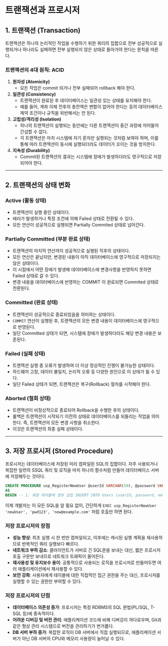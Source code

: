 # 트랜잭션과 프로시저

## 1. 트랜잭션 (Transaction)

트랜잭션은 하나의 논리적인 작업을 수행하기 위한 쿼리의 집합으로 전부 성공적으로 실행되거나 하나라도 실패하면 전부 실행되지 않은 상태로 돌아가야 한다는 원칙을 따른다.

### 트랜잭션의 4대 원칙: ACID

1. **원자성 (Atomicity)**
   - 모든 작업은 commit 되거나 전부 실패되어 rollback 해야 한다.
2. **일관성 (Consistency)**
   - 트랜잭션이 완료된 후 데이터베이스는 일관성 있는 상태를 유지해야 한다.
   - 예를 들어, 계좌 이체 전후의 총잔액은 변함이 없어야 한다는 등의 데이터베이스 제약 조건이나 규칙을 위반해서는 안 된다.
3. **고립성/격리성 (Isolation)**
   - 하나의 트랜잭션이 실행되는 동안에는 다른 트랜잭션이 중간 과정에 끼어들어 간섭할 수 없다.
   - 각 트랜잭션은 마치 시스템에 자기 혼자만 실행되는 것처럼 보여야 하며, 이를 통해 여러 트랜잭션이 동시에 실행되더라도 데이터가 꼬이는 것을 방지한다.
4. **지속성 (Durability)**
   - Commit된 트랜잭션의 결과는 시스템에 장애가 발생하더라도 영구적으로 저장되어야 한다.

---

## 2. 트랜잭션의 상태 변화

### **Active (활동 상태)**

- 트랜잭션이 실행 중인 상태이다.
- 에러가 발생하거나 특정 조건에 의해 Failed 상태로 전환될 수 있다.
- 모든 연산이 성공적으로 실행되면 Partially Commited 상태로 넘어간다.

### **Partially Committed (부분 완료 상태)**

- 트랜잭션의 마지막 연산까지 성공적으로 실행된 직후의 상태이다.
- 모든 연산은 끝났지만, 변경된 내용이 아직 데이터베이스에 영구적으로 저장되지는 않은 상태이다.
- 이 시점에서 어떤 장애가 발생해 데이터베이스에 변경사항을 반영하지 못하면 Failed 상태로 갈 수 있다.
- 변경 내용을 데이터베이스에 반영하는 COMMIT 이 완료되면 Commited 상태로 전환된다.

### **Committed (완료 상태)**

- 트랜잭션이 성공적으로 종료되었음을 의미하는 상태이다.
- `COMMIT` 연산이 실행된 후, 트랜잭션의 모든 변경 내용이 데이터베이스에 영구적으로 반영된다.
- 일단 Committed 상태가 되면, 시스템에 장애가 발생하더라도 해당 변경 내용은 보존된다.

### **Failed (실패 상태)**

- 트랜잭션 실행 중 오류가 발생하여 더 이상 정상적인 진행이 불가능한 상태이다.
- 하드웨어 고장, 데이터 불일치, 논리적 오류 등 다양한 원인으로 이 상태가 될 수 있다.
- 일단 Failed 상태가 되면, 트랜잭션은 복구(Rollback) 절차를 시작해야 한다.

### **Aborted (철회 상태)**

- 트랜잭션이 비정상적으로 종료되어 Rollback을 수행한 후의 상태이다.
- 롤백은 트랜잭션이 시작되기 이전의 상태로 데이터베이스를 되돌리는 작업을 의미한다. 즉, 트랜잭션의 모든 변경 사항을 취소한다.
- 이것은 트랜잭션의 최종 실패 상태이다.

---

## 3. 저장 프로시저 (Stored Procedure)

프로시저는 데이터베이스에 저장된 미리 컴파일된 SQL의 집합이다. 자주 사용되거나 복잡한 일련의 SSQL 쿼리 및 로직을 마치 하나의 함수처럼 만들어 데이터베이스 서버에 저장해두는 것이다.

```sql
CREATE PROCEDURE usp_RegisterNewUser @userId VARCHAR(50), @password VARCHAR(100), @email VARCHAR(100)
AS
BEGIN -- 1. 회원 테이블에 정보 삽입 INSERT INTO Users (userId, password, email, joinDate) VALUES (@userId, @password, @email, GETDATE()); -- 2. 환영 쿠폰 발급 INSERT INTO Coupons (userId, couponType, expiryDate) VALUES (@userId, 'WELCOME_10', DATEADD(day, 30, GETDATE())); -- 3. 가입 로그 기록 INSERT INTO Logs (logMessage) VALUES (CONCAT('
```

이제 개발자는 이 모든 SQL을 알 필요 없이, 간단하게 `EXEC usp_RegisterNewUser 'newUser', 'pwd123', 'new@example.com'` 처럼 호출만 하면 된다.

### 저장 프로시저의 장점

- **성능 향상**: 최초 실행 시 한 번만 컴파일되고, 이후에는 캐시된 실행 계획을 재사용하므로 반복적인 쿼리 실행보다 빠르다.
- **네트워크 부하 감소**: 클라이언트가 서버로 긴 SQL문을 보내는 대신, 짧은 프로시저 호출 구문만 보내므로 네트워크 트래픽이 줄어든다.
- **재사용성 및 유지보수 용이**: 공통적으로 사용되는 로직을 프로시저로 만들어두면 여러 애플리케이션에서 재사용할 수 있다.
- **보안 강화**: 사용자에게 테이블에 대한 직접적인 접근 권한을 주는 대신, 프로시저를 실행할 수 있는 권한만 부여할 수 있다.

### 저장 프로시저의 단점

- **데이터베이스 의존성 증가**: 프로시저는 특정 RDBMS의 SQL 문법(PL/SQL, T-SQL 등)에 종속적이다.
- **어려운 디버깅 및 버전 관리**: 애플리케이션 코드에 비해 디버깅이 까다로우며, Git과 같은 형상 관리 시스템으로 버전을 관리하기가 번거롭다.
- **DB 서버 부하 증가**: 복잡한 로직이 DB 서버에서 직접 실행되므로, 애플리케이션 서버가 아닌 DB 서버의 CPU와 메모리 사용량이 늘어날 수 있다.
